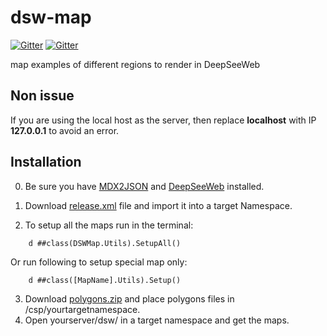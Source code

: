 # dsw-map

[![Gitter](https://img.shields.io/badge/chat-on%20telegram-blue.svg)](https://t.me/joinchat/FoZ4M0rd1_WFij2rqvUR2A)
[![Gitter](https://img.shields.io/badge/demo-server-green.svg)](http://37.139.6.217:57773/dsw/index.html)

map examples of different regions to render in DeepSeeWeb

Non issue
-----------
If you are using the local host as the server, then replace **localhost** with IP **127.0.0.1** to avoid an error.

Installation
-----------

0. Be sure you have [MDX2JSON](https://github.com/intersystems-ru/Cache-MDX2JSON) and [DeepSeeWeb](https://github.com/intersystems-ru/DeepSeeWeb) installed.

1. Download [release.xml](https://github.com/intersystems-ru/dsw-map/releases/) file and import it into a target Namespace.
2. To setup all the maps run in the terminal:
```
    d ##class(DSWMap.Utils).SetupAll()
```
Or run following to setup special map only:
```
    d ##class([MapName].Utils).Setup()
```
3. Download [polygons.zip](https://github.com/intersystems-ru/dsw-map/releases/) and place polygons files in /csp/yourtargetnamespace.
4. Open yourserver/dsw/ in a target namespace and get the maps.

